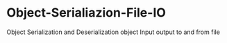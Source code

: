 # Object-Serialiazion-File-IO
Object Serialization and Deserialization object Input output to and from file

